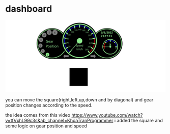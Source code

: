 # dashboard
![example](example.jpg)

you can move the square(right,left,up,down and by diagonal) and gear position changes according to the speed.



the idea comes from this video https://www.youtube.com/watch?v=tfVxhL99c3s&ab_channel=KhoaTranProgrammer 
i added the square and some logic on gear position and speed 
